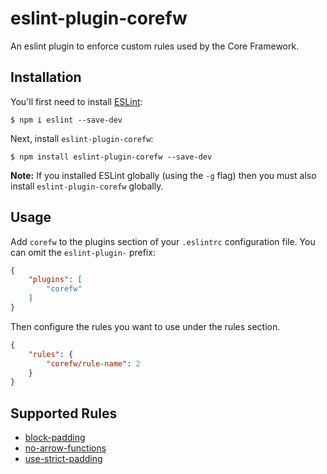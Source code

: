 # eslint-plugin-corefw

An eslint plugin to enforce custom rules used by the Core Framework.

## Installation

You'll first need to install [ESLint](http://eslint.org):

```
$ npm i eslint --save-dev
```

Next, install `eslint-plugin-corefw`:

```
$ npm install eslint-plugin-corefw --save-dev
```

**Note:** If you installed ESLint globally (using the `-g` flag) then you must also install `eslint-plugin-corefw` globally.

## Usage

Add `corefw` to the plugins section of your `.eslintrc` configuration file. You can omit the `eslint-plugin-` prefix:

```json
{
    "plugins": [
        "corefw"
    ]
}
```


Then configure the rules you want to use under the rules section.

```json
{
    "rules": {
        "corefw/rule-name": 2
    }
}
```

## Supported Rules

* [block-padding](docs/rules/block-padding.md)
* [no-arrow-functions](docs/rules/no-arrow-functions.md)
* [use-strict-padding](docs/rules/use-strict-padding.md)





